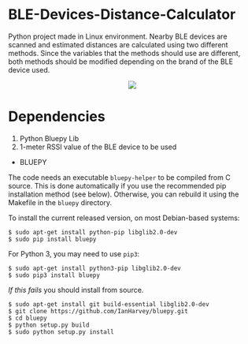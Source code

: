 # BLE-Devices-Distance-Calculator
Python project made in Linux environment. Nearby BLE devices are scanned and estimated distances are calculated using two different methods. Since the variables that the methods should use are different, both methods should be modified depending on the brand of the BLE device used.


<p align="center">

  <img src="https://user-images.githubusercontent.com/56837694/130447224-9ada87a0-0a75-4350-9593-d71348b32aea.gif">

</p>

# Dependencies
  1) Python Bluepy Lib
  2) 1-meter RSSI value of the BLE device to be used

* BLUEPY

The code needs an executable `bluepy-helper` to be compiled from C source. This is done
automatically if you use the recommended pip installation method (see below). Otherwise,
you can rebuild it using the Makefile in the `bluepy` directory.

To install the current released version, on most Debian-based systems:

    $ sudo apt-get install python-pip libglib2.0-dev
    $ sudo pip install bluepy

For Python 3, you may need to use `pip3`:

    $ sudo apt-get install python3-pip libglib2.0-dev
    $ sudo pip3 install bluepy

*If this fails* you should install from source.

    $ sudo apt-get install git build-essential libglib2.0-dev
    $ git clone https://github.com/IanHarvey/bluepy.git
    $ cd bluepy
    $ python setup.py build
    $ sudo python setup.py install
